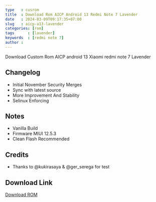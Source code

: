 ```yaml
---
type   : cusrom
title  : Download Rom AICP Android 13 Redmi Note 7 Lavender
date   : 2024-03-09T09:17:35+07:00
slug   : aicp-a13-lavender
categories: [rom]
tags      : [lavender]
keywords  : [redmi note 7]
author : 
---
```


Download Custom Rom AICP android 13 Xiaomi redmi note 7 Lavender

## Changelog
- Initial November Security Merges
- Sync with latest source
- More Improvement And Stability
- Selinux Enforcing

## Notes
- Vanilla Build
- Firmware MIUI 12.5.3
- Clean Flash Recommended

## Credits
- Thanks to @kukirasaya & @ger_serega for test

## Download Link
[Download ROM](https://sourceforge.net/projects/premiumprjktrom/files/Lavender/aicp_lavender_t-18.0-UNOFFICIAL-20231121.zip/download)

